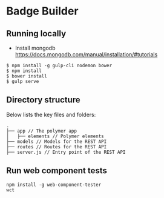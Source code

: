 # Badge Builder

## Running locally

* Install mongodb https://docs.mongodb.com/manual/installation/#tutorials

```
$ npm install -g gulp-cli nodemon bower
$ npm install
$ bower install
$ gulp serve
```

## Directory structure

Below lists the key files and folders:

```
.
├── app // The polymer app
│   ├── elements // Polymer elements
├── models // Models for the REST API
├── routes // Routes for the REST API
├── server.js // Entry point of the REST API
```

## Run web component tests

```
npm install -g web-component-tester
wct
```
